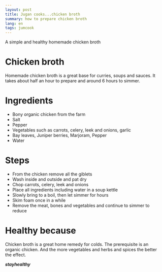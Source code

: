 ```yaml
---
layout: post
title: Jugan cooks...chicken broth
summary: how to prepare chicken broth
lang: en
tags: jumcook
---
```


<div class="message">
A simple and healthy homemade chicken broth
</div>

# Chicken broth
Homemade chicken broth is a great base for curries, soups and sauces.
It takes about half an hour to prepare and around 6 hours to simmer.

# Ingredients
- Bony organic chicken from the farm
- Salt
- Pepper
- Vegetables such as carrots, celery, leek and onions, garlic
- Bay leaves, Juniper berries, Marjoram, Pepper
- Water

# Steps
- From the chicken remove all the giblets
- Wash inside and outside and pat dry
- Chop carrots, celery, leek and onions
- Place all ingredients including water in a soup kettle
- Slowly bring to a boil, then let simmer for hours
- Skim foam once in a while
- Remove the meat, bones and vegetables and continue to simmer to reduce

# Healthy because
Chicken broth is a great home remedy for colds.
The prerequisite is an organic chicken. 
And the more vegetables and herbs and spices the better the effect.

_**stayhealthy**_
